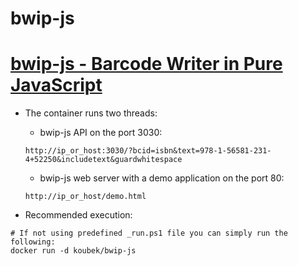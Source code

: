 bwip-js
======
**[bwip-js - Barcode Writer in Pure JavaScript](https://github.com/metafloor/bwip-js)**
======
* The container runs two threads:
  * bwip-js API on the port 3030:
  ```http
  http://ip_or_host:3030/?bcid=isbn&text=978-1-56581-231-4+52250&includetext&guardwhitespace
  ```

  * bwip-js web server with a demo application on the port 80:
  ```http
  http://ip_or_host/demo.html
  ```

* Recommended execution:
```docker
# If not using predefined _run.ps1 file you can simply run the following:
docker run -d koubek/bwip-js
```